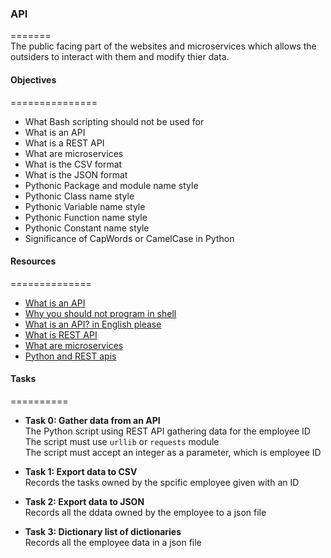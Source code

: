 ### API    
=======     
The public facing part of the websites and microservices which allows the outsiders to interact with them and modify thier data.      

#### Objectives    
===============     
* What Bash scripting should not be used for   
* What is an API   
* What is a REST API    
* What are microservices     
* What is the CSV format    
* What is the JSON format     
* Pythonic Package and module name style     
* Pythonic Class name style     
* Pythonic Variable name style    
* Pythonic Function name style    
* Pythonic Constant name style    
* Significance of CapWords or CamelCase in Python     

#### Resources    
==============      
* [What is an API](https://www.webopedia.com/definitions/api/)    
* [Why you should not program in shell](https://www.turnkeylinux.org/blog/friends-dont-let-friends-program-shell-script)    
* [What is an API? in English please](https://www.freecodecamp.org/news/what-is-an-api-in-english-please-b880a3214a82/)  
* [What is REST API](https://www.sitepoint.com/rest-api/)   
* [What are microservices](https://smartbear.com/solutions/microservices/)  
* [Python and REST apis](https://realpython.com/api-integration-in-python/)    

#### Tasks   
==========      
* **Task 0: Gather data from an API**    
The Python script using REST API gathering data for the employee ID   
The script must use `urllib` or `requests` module    
The script must accept an integer as a parameter, which is employee ID    

* **Task 1: Export data to CSV**    
Records the tasks owned by the spcific employee given with an ID   

* **Task 2: Export data to JSON**   
Records all the ddata owned by the employee to a json file    

* **Task 3: Dictionary list of dictionaries**   
Records all the employee data in a json file    


